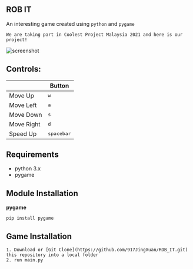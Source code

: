 ## ROB IT 
An interesting game created using `python` and `pygame`

```
We are taking part in Coolest Project Malaysia 2021 and here is our project!
```
![screenshot](https://github.com/917JingXuan/ROB_IT/blob/main/Assets/menu.jpg)

## Controls: 

|              | Button              |
|--------------|---------------------|
| Move Up      | <kbd>w</kbd>        |
| Move Left    | <kbd>a</kbd>        |
| Move Down    | <kbd>s</kbd>        |
| Move Right   | <kbd>d</kbd>        |
| Speed Up     | <kbd>spacebar</kbd> |

## Requirements
* python 3.x
* pygame

## Module Installation
**pygame**
```
pip install pygame
```

## Game Installation 
```
1. Download or [Git Clone](https://github.com/917JingXuan/ROB_IT.git) this repository into a local folder
2. run main.py
```